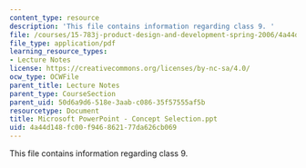 ```yaml
---
content_type: resource
description: 'This file contains information regarding class 9. '
file: /courses/15-783j-product-design-and-development-spring-2006/4a44d148fc00f946862177da626cb069_cls9_cncpt_sel_6.pdf
file_type: application/pdf
learning_resource_types:
- Lecture Notes
license: https://creativecommons.org/licenses/by-nc-sa/4.0/
ocw_type: OCWFile
parent_title: Lecture Notes
parent_type: CourseSection
parent_uid: 50d6a9d6-518e-3aab-c086-35f57555af5b
resourcetype: Document
title: Microsoft PowerPoint - Concept Selection.ppt
uid: 4a44d148-fc00-f946-8621-77da626cb069
---
```

This file contains information regarding class 9. 